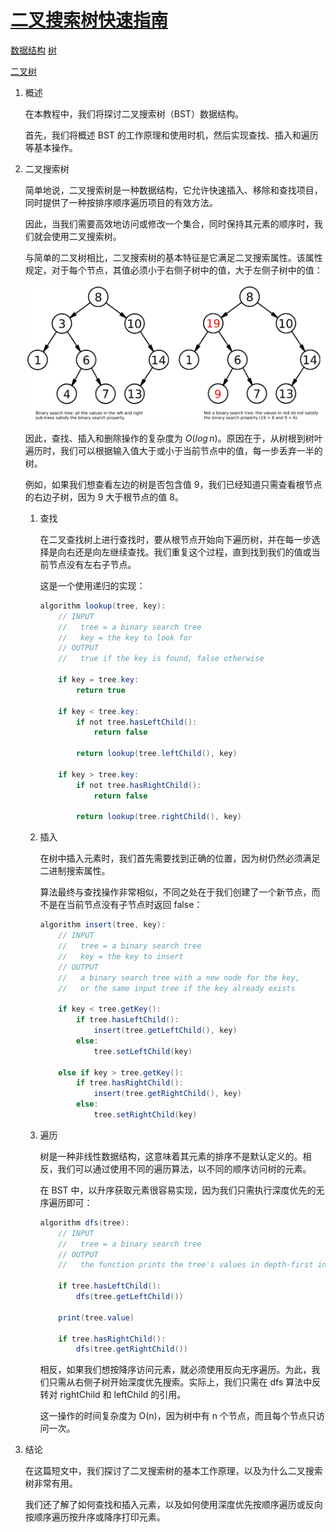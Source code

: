 # [二叉搜索树快速指南](https://www.baeldung.com/cs/binary-search-trees)

[数据结构](README-zh.md) [树](https://www.baeldung.com/cs/category/graph-theory/trees)

[二叉树](https://www.baeldung.com/cs/tag/binary-tree)

1. 概述

    在本教程中，我们将探讨二叉搜索树（BST）数据结构。

    首先，我们将概述 BST 的工作原理和使用时机，然后实现查找、插入和遍历等基本操作。

2. 二叉搜索树

    简单地说，二叉搜索树是一种数据结构，它允许快速插入、移除和查找项目，同时提供了一种按排序顺序遍历项目的有效方法。

    因此，当我们需要高效地访问或修改一个集合，同时保持其元素的顺序时，我们就会使用二叉搜索树。

    与简单的二叉树相比，二叉搜索树的基本特征是它满足二叉搜索属性。该属性规定，对于每个节点，其值必须小于右侧子树中的值，大于左侧子树中的值：

    ![btree](pic/btree.webp)

    因此，查找、插入和删除操作的复杂度为 $O(log\,n)$。原因在于，从树根到树叶遍历时，我们可以根据输入值大于或小于当前节点中的值，每一步丢弃一半的树。

    例如，如果我们想查看左边的树是否包含值 9，我们已经知道只需查看根节点的右边子树，因为 9 大于根节点的值 8。

    1. 查找

        在二叉查找树上进行查找时，要从根节点开始向下遍历树，并在每一步选择是向右还是向左继续查找。我们重复这个过程，直到找到我们的值或当前节点没有左右子节点。

        这是一个使用递归的实现：

        ```java
        algorithm lookup(tree, key):
            // INPUT
            //   tree = a binary search tree
            //   key = the key to look for
            // OUTPUT
            //   true if the key is found, false otherwise

            if key = tree.key:
                return true

            if key < tree.key:
                if not tree.hasLeftChild():
                    return false

                return lookup(tree.leftChild(), key)

            if key > tree.key:
                if not tree.hasRightChild():
                    return false

                return lookup(tree.rightChild(), key)
        ```

    2. 插入

        在树中插入元素时，我们首先需要找到正确的位置，因为树仍然必须满足二进制搜索属性。

        算法最终与查找操作非常相似，不同之处在于我们创建了一个新节点，而不是在当前节点没有子节点时返回 false：

        ```java
        algorithm insert(tree, key):
            // INPUT
            //   tree = a binary search tree
            //   key = the key to insert
            // OUTPUT
            //   a binary search tree with a new node for the key, 
            //   or the same input tree if the key already exists

            if key < tree.getKey():
                if tree.hasLeftChild():
                    insert(tree.getLeftChild(), key)
                else:
                    tree.setLeftChild(key)

            else if key > tree.getKey():
                if tree.hasRightChild():
                    insert(tree.getRightChild(), key)
                else:
                    tree.setRightChild(key)
        ```

    3. 遍历

        树是一种非线性数据结构，这意味着其元素的排序不是默认定义的。相反，我们可以通过使用不同的遍历算法，以不同的顺序访问树的元素。

        在 BST 中，以升序获取元素很容易实现，因为我们只需执行深度优先的无序遍历即可：

        ```java
        algorithm dfs(tree):
            // INPUT
            //   tree = a binary search tree
            // OUTPUT
            //   the function prints the tree's values in depth-first in-order

            if tree.hasLeftChild():
                dfs(tree.getLeftChild())

            print(tree.value)

            if tree.hasRightChild():
                dfs(tree.getRightChild())
        ```

        相反，如果我们想按降序访问元素，就必须使用反向无序遍历。为此，我们只需从右侧子树开始深度优先搜索。实际上，我们只需在 dfs 算法中反转对 rightChild 和 leftChild 的引用。

        这一操作的时间复杂度为 O(n)，因为树中有 n 个节点，而且每个节点只访问一次。

3. 结论

    在这篇短文中，我们探讨了二叉搜索树的基本工作原理，以及为什么二叉搜索树非常有用。

    我们还了解了如何查找和插入元素，以及如何使用深度优先按顺序遍历或反向按顺序遍历按升序或降序打印元素。
